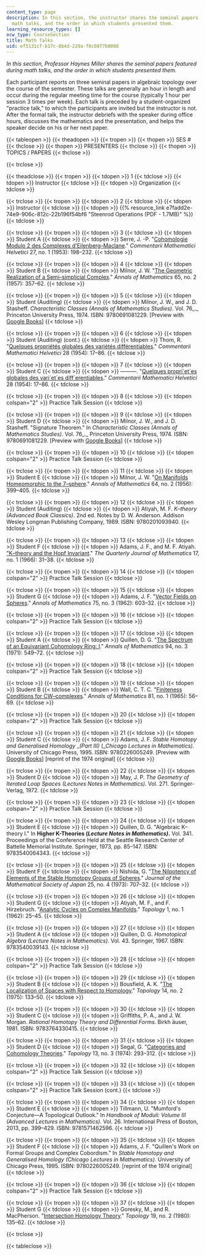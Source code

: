 ```yaml
---
content_type: page
description: In this section, the instructor shares the seminal papers featured during
  math talks, and the order in which students presented them.
learning_resource_types: []
ocw_type: CourseSection
title: Math Talks
uid: ef5131cf-b17c-8b4d-229a-f8c08f7b000d
---
```


_In this section, Professor Haynes Miller shares the seminal papers featured during math talks, and the order in which students presented them._

Each participant reports on three seminal papers in algebraic topology over the course of the semester. These talks are generally an hour in length and occur during the regular meeting time for the course (typically 1 hour per session 3 times per week). Each talk is preceded by a student-organized "practice talk," to which the participants are invited but the instructor is not. After the formal talk, the instructor debriefs with the speaker during office hours, discusses the mathematics and the presentation, and helps the speaker decide on his or her next paper.

{{< tableopen >}}
{{< theadopen >}}
{{< tropen >}}
{{< thopen >}}
SES #
{{< thclose >}}
{{< thopen >}}
PRESENTERS
{{< thclose >}}
{{< thopen >}}
TOPICS / PAPERS
{{< thclose >}}

{{< trclose >}}

{{< theadclose >}}
{{< tropen >}}
{{< tdopen >}}
1
{{< tdclose >}}
{{< tdopen >}}
Instructor
{{< tdclose >}}
{{< tdopen >}}
Organization
{{< tdclose >}}

{{< trclose >}}
{{< tropen >}}
{{< tdopen >}}
2
{{< tdclose >}}
{{< tdopen >}}
Instructor
{{< tdclose >}}
{{< tdopen >}}
{{% resource_link e7fadd2e-74e9-906c-812c-22b196f54bf6 "Steenrod Operations (PDF - 1.7MB)" %}}
{{< tdclose >}}

{{< trclose >}}
{{< tropen >}}
{{< tdopen >}}
3
{{< tdclose >}}
{{< tdopen >}}
Student A
{{< tdclose >}}
{{< tdopen >}}
Serre, J. -P. "[Cohomologie Modulo 2 des Complexes d'Eilenberg–Maclane](https://link.springer.com/article/10.1007/BF02564562)." _Commentarii Mathematici Helvetici_ 27, no. 1 (1953): 198–232.
{{< tdclose >}}

{{< trclose >}}
{{< tropen >}}
{{< tdopen >}}
4
{{< tdclose >}}
{{< tdopen >}}
Student B
{{< tdclose >}}
{{< tdopen >}}
Milnor, J. W. "[The Geometric Realization of a Semi–simplicial Complex](http://www.jstor.org/stable/1969967)." _Annals of Mathematics_ 65, no. 2 (1957): 357–62.
{{< tdclose >}}

{{< trclose >}}
{{< tropen >}}
{{< tdopen >}}
5
{{< tdclose >}}
{{< tdopen >}}
Student (Auditing)
{{< tdclose >}}
{{< tdopen >}}
Milnor, J. W., and J. D. Stasheff. _Characteristic Classes_ _(Annals of Mathematics Studies)._ Vol. 76_._ Princeton University Press, 1974. ISBN: 9780691081229. \[Preview with [Google Books](http://books.google.com/books?id=5zQ9AFk1i4EC&pg=PAfrontcover)\]
{{< tdclose >}}

{{< trclose >}}
{{< tropen >}}
{{< tdopen >}}
6
{{< tdclose >}}
{{< tdopen >}}
Student (Auditing) (cont.)
{{< tdclose >}}
{{< tdopen >}}
Thom, R. "[Quelques propriétés globales des variétés différentiables](https://link.springer.com/article/10.1007/BF02566923)." _Commentarii Mathematici Helvetici_ 28 (1954): 17–86.
{{< tdclose >}}

{{< trclose >}}
{{< tropen >}}
{{< tdopen >}}
7
{{< tdclose >}}
{{< tdopen >}}
Student C
{{< tdclose >}}
{{< tdopen >}}
———. "[Quelques propri´et´es globales des vari´et´es diff´erentiables](https://www.maths.ed.ac.uk/~v1ranick/papers/thomcob.pdf)." _Commentarii Mathematici Helvetici_ 28 (1954): 17–86.
{{< tdclose >}}

{{< trclose >}}
{{< tropen >}}
{{< tdopen >}}
8
{{< tdclose >}}
{{< tdopen colspan="2" >}}
Practice Talk Session
{{< tdclose >}}

{{< trclose >}}
{{< tropen >}}
{{< tdopen >}}
9
{{< tdclose >}}
{{< tdopen >}}
Student D
{{< tdclose >}}
{{< tdopen >}}
Milnor, J. W., and J. D. Stasheff. "Signature Theorem." In _Characteristic Classes (Annals of Mathematics Studies)_. Vol. 76_._ Princeton University Press, 1974. ISBN: 9780691081229. \[Preview with [Google Books](http://books.google.com/books?id=5zQ9AFk1i4EC&pg=PA219=onepage)\]
{{< tdclose >}}

{{< trclose >}}
{{< tropen >}}
{{< tdopen >}}
10
{{< tdclose >}}
{{< tdopen colspan="2" >}}
Practice Talk Session
{{< tdclose >}}

{{< trclose >}}
{{< tropen >}}
{{< tdopen >}}
11
{{< tdclose >}}
{{< tdopen >}}
Student E
{{< tdclose >}}
{{< tdopen >}}
Milnor, J. W. "[On Manifolds Homeomorphic to the 7–sphere](http://www.jstor.org/stable/1969983)." _Annals of Mathematics_ 64, no. 2 (1956): 399–405.
{{< tdclose >}}

{{< trclose >}}
{{< tropen >}}
{{< tdopen >}}
12
{{< tdclose >}}
{{< tdopen >}}
Student (Auditing)
{{< tdclose >}}
{{< tdopen >}}
Atiyah, M. F. _K–theory_ _(Advanced Book Classics)_. 2nd ed. Notes by D. W. Anderson. Addison Wesley Longman Publishing Company, 1989. ISBN: 9780201093940.
{{< tdclose >}}

{{< trclose >}}
{{< tropen >}}
{{< tdopen >}}
13
{{< tdclose >}}
{{< tdopen >}}
Student F
{{< tdclose >}}
{{< tdopen >}}
Adams, J. F., and M. F. Atiyah. ["K–theory and the Hopf Invariant](http://qjmath.oxfordjournals.org/content/17/1/31.full.pdf+html)." _The Quarterly Journal of Mathematics_ 17, no. 1 (1966): 31–38.
{{< tdclose >}}

{{< trclose >}}
{{< tropen >}}
{{< tdopen >}}
14
{{< tdclose >}}
{{< tdopen colspan="2" >}}
Practice Talk Session
{{< tdclose >}}

{{< trclose >}}
{{< tropen >}}
{{< tdopen >}}
15
{{< tdclose >}}
{{< tdopen >}}
Student G
{{< tdclose >}}
{{< tdopen >}}
Adams, J. F. "[Vector Fields on Spheres](http://www.jstor.org/stable/1970213)." _Annals of Mathematics_ 75, no. 3 (1962): 603–32.
{{< tdclose >}}

{{< trclose >}}
{{< tropen >}}
{{< tdopen >}}
16
{{< tdclose >}}
{{< tdopen colspan="2" >}}
Practice Talk Session
{{< tdclose >}}

{{< trclose >}}
{{< tropen >}}
{{< tdopen >}}
17
{{< tdclose >}}
{{< tdopen >}}
Student A
{{< tdclose >}}
{{< tdopen >}}
Quillen, D. G. "[The Spectrum of an Equivariant Cohomology Ring: I](http://www.jstor.org/stable/1970770)." _Annals of Mathematics_ 94, no. 3 (1971): 549–72.
{{< tdclose >}}

{{< trclose >}}
{{< tropen >}}
{{< tdopen >}}
18
{{< tdclose >}}
{{< tdopen colspan="2" >}}
Practice Talk Session
{{< tdclose >}}

{{< trclose >}}
{{< tropen >}}
{{< tdopen >}}
19
{{< tdclose >}}
{{< tdopen >}}
Student B
{{< tdclose >}}
{{< tdopen >}}
Wall, C. T. C. "[Finiteness Conditions for CW–complexes](http://www.jstor.org/stable/1970382)." _Annals of Mathematics_ 81, no. 1 (1965): 56–69.
{{< tdclose >}}

{{< trclose >}}
{{< tropen >}}
{{< tdopen >}}
20
{{< tdclose >}}
{{< tdopen colspan="2" >}}
Practice Talk Session
{{< tdclose >}}

{{< trclose >}}
{{< tropen >}}
{{< tdopen >}}
21
{{< tdclose >}}
{{< tdopen >}}
Student C
{{< tdclose >}}
{{< tdopen >}}
Adams, J. F. _Stable Homotopy and Generalised Homology_ __(Part III)_ (__Chicago Lectures in Mathematics)._ University of Chicago Press, 1995. ISBN: 9780226005249. \[Preview with [Google Books](http://books.google.com/books?id=6vG13YQcPnYC&pg=PAfrontcover)\] \[reprint of the 1974 original\]
{{< tdclose >}}

{{< trclose >}}
{{< tropen >}}
{{< tdopen >}}
22
{{< tdclose >}}
{{< tdopen >}}
Student D
{{< tdclose >}}
{{< tdopen >}}
May, J. P. _The Geometry of Iterated Loop Spaces_ _(Lectures Notes in Mathematics)._ Vol. 271. Springer-Verlag, 1972.
{{< tdclose >}}

{{< trclose >}}
{{< tropen >}}
{{< tdopen >}}
23
{{< tdclose >}}
{{< tdopen colspan="2" >}}
Practice Talk Session
{{< tdclose >}}

{{< trclose >}}
{{< tropen >}}
{{< tdopen >}}
24
{{< tdclose >}}
{{< tdopen >}}
Student E
{{< tdclose >}}
{{< tdopen >}}
Quillen, D. G. "Algebraic K–theory I." In __Higher K-Theories (_Lecture Notes in Mathematics)_.__ Vol. 341. Proceedings of the Conference Held at the Seattle Research Center of Battelle Memorial Institute. Springer, 1973, pp. 85–147. ISBN: 9783540064343.
{{< tdclose >}}

{{< trclose >}}
{{< tropen >}}
{{< tdopen >}}
25
{{< tdclose >}}
{{< tdopen >}}
Student F
{{< tdclose >}}
{{< tdopen >}}
Nishida, G. "[The Nilpotency of Elements of the Stable Homotopy Groups of Spheres](http://dx.doi.org/10.2969/jmsj/02540707)." _Journal of the Mathematical Society of Japan_ 25, no. 4 (1973): 707–32.
{{< tdclose >}}

{{< trclose >}}
{{< tropen >}}
{{< tdopen >}}
26
{{< tdclose >}}
{{< tdopen >}}
Student G
{{< tdclose >}}
{{< tdopen >}}
Atiyah, M. F., and F. Hirzebruch. "[Analytic Cycles on Complex Manifolds](http://dx.doi.org/10.1016/0040-9383(62)90094-0)." _Topology_ 1, no. 1 (1962): 25–45.
{{< tdclose >}}

{{< trclose >}}
{{< tropen >}}
{{< tdopen >}}
27
{{< tdclose >}}
{{< tdopen >}}
Student A
{{< tdclose >}}
{{< tdopen >}}
Quillen, D. G. _Homotopical Algebra (Lecture Notes in Mathematics)_. Vol. 43. Springer, 1967. ISBN: 9783540039143.
{{< tdclose >}}

{{< trclose >}}
{{< tropen >}}
{{< tdopen >}}
28
{{< tdclose >}}
{{< tdopen colspan="2" >}}
Practice Talk Session
{{< tdclose >}}

{{< trclose >}}
{{< tropen >}}
{{< tdopen >}}
29
{{< tdclose >}}
{{< tdopen >}}
Student B
{{< tdclose >}}
{{< tdopen >}}
Bousfield, A. K. "[The Localization of Spaces with Respect to Homology](http://dx.doi.org/10.1016/0040-9383(75)90023-3)." _Topology_ 14, no. 2 (1975): 133–50.
{{< tdclose >}}

{{< trclose >}}
{{< tropen >}}
{{< tdopen >}}
30
{{< tdclose >}}
{{< tdopen >}}
Student C
{{< tdclose >}}
{{< tdopen >}}
Griffiths, P. A., and J. W. Morgan. _Rational Homotopy Theory and Differential Forms_. Birkh ̈auser, 1981. ISBN: 9783764330415.
{{< tdclose >}}

{{< trclose >}}
{{< tropen >}}
{{< tdopen >}}
31
{{< tdclose >}}
{{< tdopen >}}
Student D
{{< tdclose >}}
{{< tdopen >}}
Segal, G. "[Categories and Cohomology Theories](http://dx.doi.org/10.1016/0040-9383(74)90022-6)." _Topology_ 13, no. 3 (1974): 293–312.
{{< tdclose >}}

{{< trclose >}}
{{< tropen >}}
{{< tdopen >}}
32
{{< tdclose >}}
{{< tdopen colspan="2" >}}
Practice Talk Session
{{< tdclose >}}

{{< trclose >}}
{{< tropen >}}
{{< tdopen >}}
33
{{< tdclose >}}
{{< tdopen colspan="2" >}}
Practice Talk Session (cont.)
{{< tdclose >}}

{{< trclose >}}
{{< tropen >}}
{{< tdopen >}}
34
{{< tdclose >}}
{{< tdopen >}}
Student E
{{< tdclose >}}
{{< tdopen >}}
Tillmann, U. "Mumford's Conjecture—A Topological Outlook." In _Handbook of Moduli: Volume III (Advanced Lectures in Mathematics)._ Vol. 26. International Press of Boston, 2013, pp. 399–429. ISBN: 9781571462596.
{{< tdclose >}}

{{< trclose >}}
{{< tropen >}}
{{< tdopen >}}
35
{{< tdclose >}}
{{< tdopen >}}
Student F
{{< tdclose >}}
{{< tdopen >}}
Adams, J. F. "Quillen's Work on Formal Groups and Complex Cobordism." In _Stable Homotopy and Generalised Homology_ _(Chicago Lectures in Mathematics)_. University of Chicago Press, 1995. ISBN: 9780226005249. \[reprint of the 1974 original\]
{{< tdclose >}}

{{< trclose >}}
{{< tropen >}}
{{< tdopen >}}
36
{{< tdclose >}}
{{< tdopen colspan="2" >}}
Practice Talk Session
{{< tdclose >}}

{{< trclose >}}
{{< tropen >}}
{{< tdopen >}}
37
{{< tdclose >}}
{{< tdopen >}}
Student G
{{< tdclose >}}
{{< tdopen >}}
Goresky, M., and R. MacPherson. "[Intersection Homology Theory](http://dx.doi.org/10.1016/0040-9383(80)90003-8)." _Topology_ 19, no. 2 (1980): 135–62.
{{< tdclose >}}

{{< trclose >}}

{{< tableclose >}}
